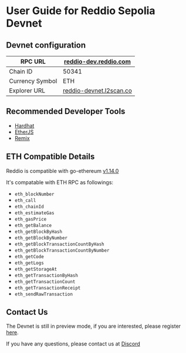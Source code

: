 # User Guide for Reddio Sepolia Devnet
## Devnet configuration
| RPC  URL      |  [reddio-dev.reddio.com](https://reddio-dev.reddio.com/) |
| ------------- | ------------- |
| Chain ID      | 50341                 |
| Currency Symbol |   ETH                |
| Explorer URL | [reddio-devnet.l2scan.co](https://reddio-devnet.l2scan.co/) |
## Recommended Developer Tools
- [Hardhat](https://hardhat.org/)
- [EtherJS](https://ethers.org/)
- [Remix](https://remix.run/)
## ETH Compatible Details
Reddio is compatible with go-ethereum [v1.14.0](https://github.com/ethereum/go-ethereum/releases/tag/v1.14.0)

It's compatable with ETH RPC as followings:
- `eth_blockNumber`
- `eth_call`
- `eth_chainId`
- `eth_estimateGas`
- `eth_gasPrice`
- `eth_getBalance`
- `eth_getBlockByHash`
- `eth_getBlockByNumber`
- `eth_getBlockTransactionCountByHash`
- `eth_getBlockTransactionCountByNumber`
- `eth_getCode`
- `eth_getLogs`
- `eth_getStorageAt`
- `eth_getTransactionByHash`
- `eth_getTransactionCount`
- `eth_getTransactionReceipt`
- `eth_sendRawTransaction`

## Contact Us
The Devnet is still in preview mode, if you are interested, please register [here](https://share.hsforms.com/1xPzDg_nGSXecbBUs2wXBGgd30xn).

If you have any questions, please contact us at [Discord](https://discord.gg/reddio)

